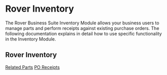 # Rover Inventory

<PageHeader />

The Rover Business Suite Inventory Module allows your business users to manage parts and perform receipts against existing purchase orders. The following documentation explains in detail how to use specific functionality in the Inventory Module.

## Rover Inventory

[Related Parts](related-parts/README.md)
[PO Receipts](receiving/README.md)